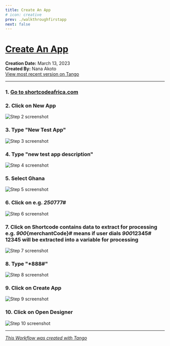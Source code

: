 ```yaml
---
title: Create An App
# icon: creative
prev: ./walkthroughfirstapp
next: false
---
```




# [Create An App](https://app.tango.us/app/workflow/b15fc667-e22a-4ff2-bfcf-386e490e7ff8?utm_source=markdown&utm_medium=markdown&utm_campaign=workflow%20export%20links)

__Creation Date:__ March 13, 2023  
__Created By:__ Nana Akoto  
[View most recent version on Tango](https://app.tango.us/app/workflow/b15fc667-e22a-4ff2-bfcf-386e490e7ff8?utm_source=markdown&utm_medium=markdown&utm_campaign=workflow%20export%20links)
***

### 1. [Go to shortcodeafrica.com](https://shortcodeafrica.com/get-started)


### 2. Click on New App
![Step 2 screenshot](https://images.tango.us/workflows/b15fc667-e22a-4ff2-bfcf-386e490e7ff8/steps/b158b04c-be08-416a-92e8-2434ca6a2d36/d54dcb26-1c45-447b-bcd8-3a9da0a894f5.png?crop=focalpoint&fit=crop&fp-x=0.8732&fp-y=0.3217&fp-z=2.5909&w=1200&blend-align=bottom&blend-mode=normal&blend-x=800&blend64=aHR0cHM6Ly9pbWFnZXMudGFuZ28udXMvc3RhdGljL21hZGUtd2l0aC10YW5nby13YXRlcm1hcmsucG5n)


### 3. Type "New Test App"
![Step 3 screenshot](https://images.tango.us/workflows/b15fc667-e22a-4ff2-bfcf-386e490e7ff8/steps/8f81a487-5565-4c5b-adfc-6325ee4c5cc9/fa0b8fe3-770a-412a-9b3e-319310adfaa1.png?crop=focalpoint&fit=crop&fp-x=0.7083&fp-y=0.2699&fp-z=1.8372&w=1200&blend-align=bottom&blend-mode=normal&blend-x=800&blend64=aHR0cHM6Ly9pbWFnZXMudGFuZ28udXMvc3RhdGljL21hZGUtd2l0aC10YW5nby13YXRlcm1hcmsucG5n)


### 4. Type "new test app description"
![Step 4 screenshot](https://images.tango.us/workflows/b15fc667-e22a-4ff2-bfcf-386e490e7ff8/steps/642ca2fd-edb2-4e7e-bff7-efb91ab99bd5/d0deb3d5-959b-4f42-8ec7-5cec92ff6644.png?crop=focalpoint&fit=crop&fp-x=0.7083&fp-y=0.4178&fp-z=1.8372&w=1200&blend-align=bottom&blend-mode=normal&blend-x=800&blend64=aHR0cHM6Ly9pbWFnZXMudGFuZ28udXMvc3RhdGljL21hZGUtd2l0aC10YW5nby13YXRlcm1hcmsucG5n)


### 5. Select Ghana
![Step 5 screenshot](https://images.tango.us/workflows/b15fc667-e22a-4ff2-bfcf-386e490e7ff8/steps/68996af8-6e57-4e1a-94e6-929059df7d0e/897c7e8b-6c61-4390-819e-868ab9311940.png?crop=focalpoint&fit=crop&fp-x=0.7083&fp-y=0.5335&fp-z=1.8372&w=1200&blend-align=bottom&blend-mode=normal&blend-x=800&blend64=aHR0cHM6Ly9pbWFnZXMudGFuZ28udXMvc3RhdGljL21hZGUtd2l0aC10YW5nby13YXRlcm1hcmsucG5n)


### 6. Click on e.g. *250*777# 
![Step 6 screenshot](https://images.tango.us/workflows/b15fc667-e22a-4ff2-bfcf-386e490e7ff8/steps/f2097edb-6d14-4e4e-9f7f-2e1a33f434e1/e2d0e0b5-6442-4c2f-9427-aeb50605138c.png?crop=focalpoint&fit=crop&fp-x=0.7083&fp-y=0.7813&fp-z=1.8372&w=1200&blend-align=bottom&blend-mode=normal&blend-x=800&blend64=aHR0cHM6Ly9pbWFnZXMudGFuZ28udXMvc3RhdGljL21hZGUtd2l0aC10YW5nby13YXRlcm1hcmsucG5n)


### 7. Click on Shortcode contains data to extract for processing e.g. *900*{merchantCode}# means if user dials *900*12345# 12345 will be extracted into a variable for processing
![Step 7 screenshot](https://images.tango.us/workflows/b15fc667-e22a-4ff2-bfcf-386e490e7ff8/steps/aba9a58f-ade4-467c-a49c-11877f04870c/a48faafa-79f8-49bb-b607-0d1802be0f5f.png?crop=focalpoint&fit=crop&fp-x=0.6151&fp-y=0.6985&fp-z=3.0133&w=1200&blend-align=bottom&blend-mode=normal&blend-x=800&blend64=aHR0cHM6Ly9pbWFnZXMudGFuZ28udXMvc3RhdGljL21hZGUtd2l0aC10YW5nby13YXRlcm1hcmsucG5n)


### 8. Type "*888#"
![Step 8 screenshot](https://images.tango.us/workflows/b15fc667-e22a-4ff2-bfcf-386e490e7ff8/steps/351ab64c-a489-43c9-a6ca-78679fe83a69/e0e6f4c1-59e5-4981-9d23-352f54b696da.png?crop=focalpoint&fit=crop&fp-x=0.7083&fp-y=0.7813&fp-z=1.8372&w=1200&blend-align=bottom&blend-mode=normal&blend-x=800&blend64=aHR0cHM6Ly9pbWFnZXMudGFuZ28udXMvc3RhdGljL21hZGUtd2l0aC10YW5nby13YXRlcm1hcmsucG5n)


### 9. Click on Create App
![Step 9 screenshot](https://images.tango.us/workflows/b15fc667-e22a-4ff2-bfcf-386e490e7ff8/steps/89ba5a80-89a3-49b9-9ba7-8f398bb5d3d3/4421a860-52d2-47a6-968d-31654bfa57ba.png?crop=focalpoint&fit=crop&fp-x=0.9178&fp-y=0.8938&fp-z=4.0000&w=1200&blend-align=bottom&blend-mode=normal&blend-x=800&blend64=aHR0cHM6Ly9pbWFnZXMudGFuZ28udXMvc3RhdGljL21hZGUtd2l0aC10YW5nby13YXRlcm1hcmsucG5n)


### 10. Click on Open Designer
![Step 10 screenshot](https://images.tango.us/workflows/b15fc667-e22a-4ff2-bfcf-386e490e7ff8/steps/a8151e34-0ae6-40eb-a641-2ab4afe1c984/75ac84f7-8b03-4235-ab66-3d0346ffe88d.png?crop=focalpoint&fit=crop&fp-x=0.7442&fp-y=0.8910&fp-z=3.5829&w=1200&blend-align=bottom&blend-mode=normal&blend-x=800&blend64=aHR0cHM6Ly9pbWFnZXMudGFuZ28udXMvc3RhdGljL21hZGUtd2l0aC10YW5nby13YXRlcm1hcmsucG5n)


***
_[This Workflow was created with Tango](https://app.tango.us/app/workflow/b15fc667-e22a-4ff2-bfcf-386e490e7ff8?utm_source=markdown&utm_medium=markdown&utm_campaign=workflow%20export%20links)_